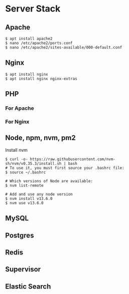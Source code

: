 # Server Stack

## Apache

```shell
$ apt install apache2
$ nano /etc/apache2/ports.conf
$ nano /etc/apache2/sites-available/000-default.conf
```

## Nginx

```shell
$ apt install nginx 
$ apt install nginx nginx-extras
```

## PHP

### For Apache

### For Nginx

## Node, npm, nvm, pm2

Install nvm

```shell
$ curl -o- https://raw.githubusercontent.com/nvm-sh/nvm/v0.35.3/install.sh | bash
# To use it, you must first source your .bashrc file:
$ source ~/.bashrc

# Which versions of Node are available:
$ nvm list-remote

# Add and use any node version
$ nvm install v13.6.0
$ nvm use v13.6.0
```

## MySQL

## Postgres

## Redis

## Supervisor


## Elastic Search